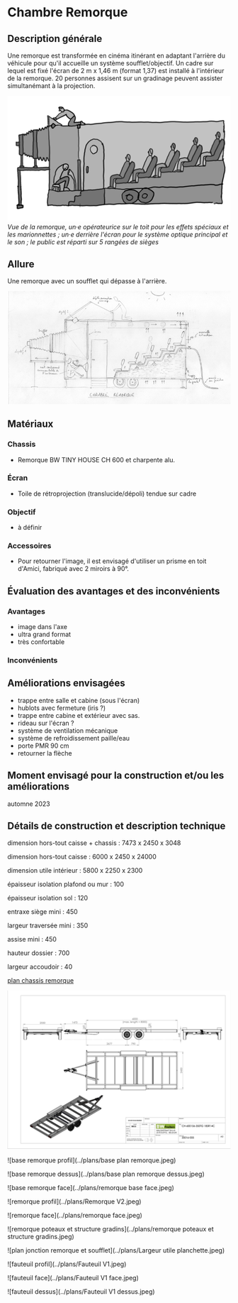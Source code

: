 #  Chambre Remorque

## Description générale
Une remorque est transformée en cinéma itinérant en adaptant l'arrière du véhicule pour qu'il accueille un système soufflet/objectif. Un cadre sur lequel est fixé l'écran de 2 m x 1,46 m (format 1,37) est installé à l'intérieur de la remorque. 20 personnes assisent sur un gradinage peuvent assister simultanémant à la projection.


![Dessin de la remorque](../dessins/remorque.png)
*Vue de la remorque, un&middot;e opérateurice sur le toit pour les effets spéciaux et les marionnettes ; un&middot;e derrière l'écran pour le système optique principal et le son ; le public est réparti sur 5 rangées de sièges*


## Allure
Une remorque avec un soufflet qui dépasse à l'arrière.

![proto_05](../plans/proto_05.jpg)
## Matériaux

### Chassis
- Remorque BW TINY HOUSE CH 600 et charpente alu.

### Écran
- Toile de rétroprojection (translucide/dépoli) tendue sur cadre

### Objectif
- à définir

### Accessoires
- Pour retourner l'image, il est envisagé d'utiliser un prisme en toit d'Amici, fabriqué avec 2 miroirs à 90°.

## Évaluation des avantages et des inconvénients

### Avantages
- image dans l'axe
- ultra grand format
- très confortable

### Inconvénients

## Améliorations envisagées
- trappe entre salle et cabine (sous l'écran)
- hublots avec fermeture (iris ?)
- trappe entre cabine et extérieur avec sas.
- rideau sur l'écran ?
- système de ventilation mécanique
- système de refroidissement paille/eau
- porte PMR 90 cm
- retourner la flèche

## Moment envisagé pour la construction et/ou les améliorations
automne 2023

## Détails de construction et description technique

dimension hors-tout caisse + chassis : 7473 x 2450 x 3048

dimension hors-tout caisse : 6000 x 2450 x 24000

dimension utile intérieur : 5800 x 2250 x 2300

épaisseur isolation plafond ou mur : 100

épaisseur isolation sol : 120

entraxe siège mini : 450

largeur traversée mini : 350

assise mini : 450

hauteur dossier : 700

largeur accoudoir : 40


[plan chassis remorque](../plans/doc_bw_tiny_house_ch600.pdf)

![plan chassis remorque](../plans/doc_bw_tiny_house_ch600.jpg)

![base remorque profil](../plans/base plan remorque.jpeg)

![base remorque dessus](../plans/base plan remorque dessus.jpeg)

![base remorque face](../plans/remorque base face.jpeg)

![remorque profil](../plans/Remorque V2.jpeg)

![remorque face](../plans/remorque face.jpeg)

![remorque poteaux et structure gradins](../plans/remorque poteaux et structure gradins.jpeg)

![plan jonction remorque et soufflet](../plans/Largeur utile planchette.jpeg)

![fauteuil profil](../plans/Fauteuil V1.jpeg)

![fauteuil face](../plans/Fauteuil V1 face.jpeg)

![fauteuil dessus](../plans/Fauteuil V1 dessus.jpeg)
